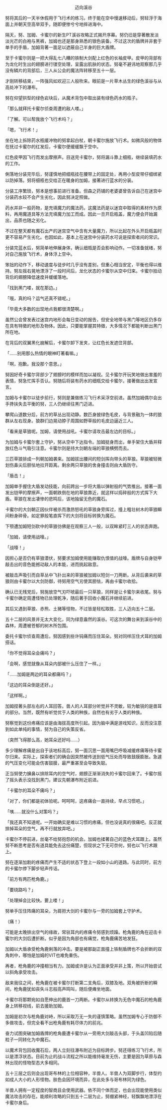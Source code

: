 <p align="center">迈向溪谷</p>

努将其后的一天半休假用于飞行术的练习。终于能在空中慢速移动后，努轻浮于海面上并朝天空高举双手，随即便惨兮兮地摔进海中。

隔天，努、加姆、卡蜜尔的新生PT溪谷攻略正式揭开序幕。努仍旧是穿著散发淡淡光芒的白袍与黑裤，加姆也还是那身熟悉的银色装备。不过这次的盾牌并非套于单手的手盾，加姆背著一面足以遮蔽自己半身的巨大盾牌。

至于卡蜜尔则是一把大得乱七八糟的铁制大剑配上红色的长袖皮甲。皮甲的背部有为龙化时生出的翅膀进行镂空处理，呈露出肌肤的状态。努毫不避讳地观察那几乎没有鳞片的背部后，三人从公会的魔法阵转移至五十一层。

才刚转移结束，一阵强风如欢迎三人般吹来。眼前是一片草木丛生的绿色溪谷与从高处冲下的瀑布。

努在仰望拱型的绿色岩块后，从魔术背包中取出装有绿色药水的瓶子。

「那么就拜托卡蜜尔侦查周遭的敌人喽。」

「了解。可以帮我放个飞行术吗？」

「嗯，飞行术！」

坐在地上拆除药水瓶缓冲物的努拿起白杖，朝卡蜜尔施放飞行术。如微风般的物体在抚过卡蜜尔的红发后，卡蜜尔便缓缓飘于空中。

红色皮甲因飞行而发出摩擦声。目送完卡蜜尔，努将漏斗靠上细瓶，继续装填药水的工作。

俐落地分装完毕后，努谨慎地把细瓶挂在腰带上的固定处，再用小型皮带仔细绑紧以防掉落。努将细瓶也交给正在暖身的加姆，接著进行蓝水的分装。

分装工序繁琐，努本是想事前进行准备。但森之药铺的老婆婆曾告诉自己在迷宫中分装药水较不会产生劣化，因此努决定照做。

药水并非一般药物，是充填魔力的魔法药。这魔法药是以迷宫中取得的素材作为原料，再用魔道具等方法充填魔力加工而成。因此一旦开启瓶盖，魔力便会开始漏出，品质也随之劣化。

不过在整天都有魔石出产的迷宫空气中含有大量魔力，所以比起在外头开启瓶盖时更不容易产生劣化。也因如此，基本上在迷宫中分装药水可说是探索者间的常识。

分装完蓝水后，努简单地伸展身体，确认细瓶是否会影响动作。一切准备就绪，努对自己施放飞行术，身体浮上空中。

笨拙的动作下，移动速度与徒步时几乎没有差别，但重心相当安定，平衡也得以维持。努左摇右晃地漂浮了一段时间后，龙化状态的卡蜜尔从空中归来。卡蜜尔拍动背后的翅膀降低速度并缓缓落地。

「找到黑门喽，就在那边。」

「哦，真的吗？运气还真不错呢。」

「毕竟大多数的出现地点我都很清楚啊。」

虽然公会曾发表过迷宫内地形会每日变动的报告，但安全地带与黑门等地区仍多存在具有特徵的地形及物体。因此，只要能掌握其特徵，大多情况下都能判断出黑门所在地。

在背后的双翼黑化崩解后，卡蜜尔卸下发夹，让红色长发遮住背部。

「……别用那么热情的眼神盯著看嘛。」

「啊，抱歉。我没那个意思。」

努因好奇卡蜜尔背部少了翅膀时的模样而加以凝视。见卡蜜尔开玩笑地做出害羞的表情，努急忙挥手否认。努随后将装有药水的细瓶交给卡蜜尔，接著做出出发宣言。

加姆与卡蜜尔以徒步前行，努则是兼做练习飞行术采浮空前进。虽然加姆偶尔会出手搀扶失去平衡的努，三人仍继续往黑门迈进。

攀爬山道数分后，前方的草丛出现动静。数匹身披绿色毛皮，与背景融为一体的狼群从左右现身。狼群们边晃动脖子周围如野草般的毛皮边逼近三人。

「看来是草狼呢。加姆，请使用战吼。卡蜜尔请攻击最左边的目标。」

为加姆与卡蜜尔套上守护，努从空中下达指令。加姆挺身而出，单手架住大盾并释放红色斗气吸引注意。卡蜜尔则是持大剑朝左端的草狼横劈而去。

三匹草狼排成一列朝加姆袭来。加姆拔出腰间的短剑挥向带头的草狼。草狼被轻微划伤鼻尖后胆怯地拉开距离。剩余两只草狼的舍身撞击则由大盾防守。

「盾击！」

加姆单手握住大盾发动技能，向前跨出一步将大盾以弹射般的气势推出。接著一面发出铠甲的摩擦声，一面朝跌倒在地的草狼靠近，就这样以捣碎般的方式挥下大盾。草狼在发出凄惨的悲鸣后，该地独留无色的魔石。

卡蜜尔的大剑朝正因伙伴被杀而激昂怒吼的草狼身旁挥过，撞上粗壮树木的草狼瞬间粉身碎骨。如定罪般笔直挥下的大剑将目标转换为魔石。

下颚遭加姆短剑砍中的草狼彷佛是在观察三人一般，以双眸紧盯三人的状态奔跑。

「加姆，请使用战嚎。」

「战嚎！」

因担心是否仍有草狼潜伏，努要求加姆使用能赚取仇恨值的战嚎。盾牌与自身铠甲敲击出的音色能撼动敌人的本能，进而挑起敌意。

被敲击声吸引而自草丛中飞扑出来的草狼被加姆以短剑一刀两断。从背后袭来的草狼则由卡蜜尔以大剑防御，待努用空气刃使其胆怯，再由卡蜜尔收拾。

确认已无残党后，努施放空气刃吓唬最后一只草狼，同样是让卡蜜尔来收尾。努与卡蜜尔确定周遭怪物已处理乾净，随后著手回收小魔石并继续前进。

其后又遇到草狼、赤熊、土猪等怪物，不过皆是轻松取胜，三人迈向五十二层。

五十二层的风景并无太大变化，同为绿意盎然的溪谷。可这次的舞台来到溪谷中的森林，周遭被苍郁的树木所包围。

委托卡蜜尔侦查周遭后，努因感到些许钝痛而压住耳朵。努对同样压住犬耳的加姆搭话。

「你不觉得耳朵会痛吗？」

「会啊，感觉就像从耳朵内部被什么压住了一样。」

「……加姆是两边的耳朵都痛吗？」

「这边的耳朵倒是还好。」

「这样啊。」

加姆捏著头部左右的人耳回答。兽人的人耳部分听觉并不灵敏，较为敏锐的是兽耳的部分。当然，既然有听觉优于人类的种族，自然也有劣于人类的种族。

努察觉到这份疼痛应该是由海拔高度所引起。因为脑中满是游戏知识，反而没注意到如此单纯的事情，努为自己的失策反省。

（突然飞得那么高，她耳朵还好吗……）

多少理解疼痛是出自于该地标高后，努一面沉思一面用嘴巴呼吸减缓疼痛等待卡蜜尔归来。实际上，探索者们的确会因突然被传送到低气压处而导致鼓膜膨胀。急遽的气压变化可能会伤害鼓膜，最严重甚至会导致失聪。

正当努使力擤鼻以排除耳内的空气时，翅膀正渐渐消失的卡蜜尔回来了。卡蜜尔摇了摇头表示没找到黑门，建议先朝瀑布附近前进。

「卡蜜尔的耳朵不痛吗？」

「对了，你们都是初体验呢。呵呵呵，这疼痛会一直持续，早点习惯吧。」

「咦……就没什么对策吗？」

「我还真不知道呢。一开始确实是难以习惯的疼痛，但也没说真的很痛吧。反正就排掉耳朵的空气，再不行就放弃吧。」

卡蜜尔不停前进，丝毫不给努抱怨的机会。加姆也揉著自己的蓝色犬耳跟上。虽然努不断思考是否有道具能免去这份痛楚，但现状之下无可奈何，努也以飞行术跟上。

努在逐渐加剧的疼痛而产生不适的状态下登上一段如小山的道路。与此同时，前方的卡蜜尔停下脚步轻声传话。

「前方有两匹枪角鹿。」

「要绕路吗？」

「处理掉会比较快。要上喽！」

努单手压住阵痛的耳朵，为肩担大剑的卡蜜尔与一旁的加姆套上守护术。

（痛！）

可能是太晚排出空气的缘故，常驻耳内的疼痛令努感到烦躁。枪角鹿的角在迎击卡蜜尔的大剑后遭折断。似乎是因为角部也有痛觉，枪角鹿痛苦地发狂。

加姆以大盾承受枪角鹿俐落的冲击。要是被那副正面撞上铁制盾牌也不会折断的双角刺中，哪怕是加姆的VIT也难免重伤。

再者，枪角鹿的冲撞相当有力。加姆或许是认为正面承受并非上策，所以开始尝试以斜角承受攻击。

敌来我往之间，枪角鹿在被卡蜜尔打断第二支角后，双膝及地。双角被折断的瞬间，枪角鹿犹如丧失斗志般高声鸣叫，随后便瘫坐地面。

卡蜜尔将那颗宛如自愿伸出的鹿首一刀两断。卡蜜尔从转换为无色中魔石的枪角鹿身上转移视线，前去援助加姆。

加姆是初次与枪角鹿对峙，所以采取万无一失的谨慎策略。虽然加姆专心于防御不多做攻击，但完全看不出枪角鹿有耗尽体力的前兆。

奋力试图突破加姆盾牌的枪角鹿遭卡蜜尔从一旁用大剑敲击头部，于头盖凹陷后随粒子一同转化为中魔石。

以魔术背包回收魔石后，两人立刻往瀑布附近为目标跨步。努还得练习飞行术，所以是漂浮状态。目前为止的战斗流程之所以能维持毫发无伤，主要是因为草原与森林出现的怪物型态大多相同。

五十三层之后则会出现哥布林的上位相容种，半兽人。半兽人为双脚步行，体型约如成人大小的人形怪物。肤色会因环境而异，在此处多与哥布林同为绿色。

半兽人拥有一定程度的智商且会使用武器。依不同个体而定，也会出现能使用类似魔法攻击的存在。能顺利攻略的只到五十二层为止，努绷紧神经，轻飘飘地漂浮在卡蜜尔身后。

